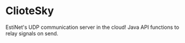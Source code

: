 # ClioteSky
EstiNet's UDP communication server in the cloud! Java API functions to relay signals on send.
